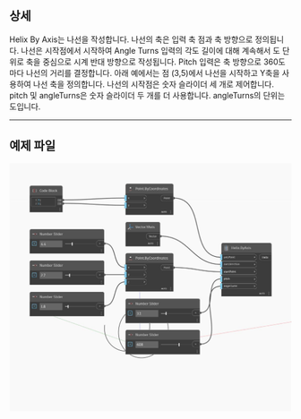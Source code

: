 ## 상세
Helix By Axis는 나선을 작성합니다. 나선의 축은 입력 축 점과 축 방향으로 정의됩니다. 나선은 시작점에서 시작하여 Angle Turns 입력의 각도 길이에 대해 계속해서 도 단위로 축을 중심으로 시계 반대 방향으로 작성됩니다. Pitch 입력은 축 방향으로 360도마다 나선의 거리를 결정합니다. 아래 예에서는 점 (3,5)에서 나선을 시작하고 Y축을 사용하여 나선 축을 정의합니다. 나선의 시작점은 숫자 슬라이더 세 개로 제어합니다. pitch 및 angleTurns은 숫자 슬라이더 두 개를 더 사용합니다. angleTurns의 단위는 도입니다.
___
## 예제 파일

![ByAxis](./Autodesk.DesignScript.Geometry.Helix.ByAxis_img.jpg)

